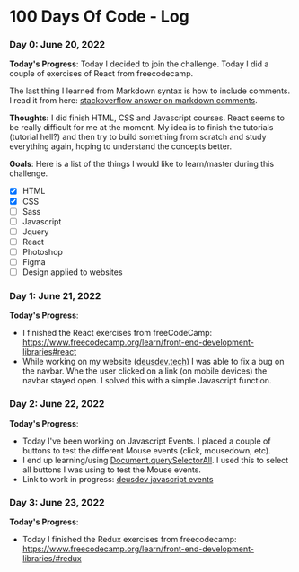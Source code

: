 # 100 Days Of Code - Log

### Day 0: June 20, 2022
[comment]: # (delete me or comment me out)

**Today's Progress**: Today I decided to join the challenge. Today I did a couple of exercises of React from freecodecamp.

The last thing I learned from Markdown syntax is how to include comments. I read it from here: [stackoverflow answer on markdown comments](https://stackoverflow.com/questions/4823468/comments-in-markdown).

**Thoughts:** I did finish HTML, CSS and Javascript courses. React seems to be really difficult for me at the moment. My idea is to finish the tutorials (tutorial hell?) and then try to build something from scratch and study everything again, hoping to understand the concepts better.

**Goals**: Here is a list of the things I would like to learn/master during this challenge.

* [x] HTML
* [x] CSS
* [ ] Sass
* [ ] Javascript
* [ ] Jquery
* [ ] React
* [ ] Photoshop
* [ ] Figma
* [ ] Design applied to websites

### Day 1: June 21, 2022

**Today's Progress**: 

* I finished the React exercises from freeCodeCamp: https://www.freecodecamp.org/learn/front-end-development-libraries#react
* While working on my website ([deusdev.tech](http://deusdev.tech/)) I was able to fix a bug on the navbar. Whe the user clicked on a link (on mobile devices) the navbar stayed open. I solved this with a simple Javascript function.

### Day 2: June 22, 2022

**Today's Progress**: 

* Today I've been working on Javascript Events. I placed a couple of buttons to test the different Mouse events (click, mousedown, etc).
* I end up learning/using [Document.querySelectorAll](https://developer.mozilla.org/es/docs/Web/API/Document/querySelectorAll). I used this to select all buttons I was using to test the Mouse events.
* Link to work in progress: [deusdev javascript events](https://deusdev.tech/blog/javascript-events/)

### Day 3: June 23, 2022

**Today's Progress**: 

* Today I finished the Redux exercises from freecodecamp: https://www.freecodecamp.org/learn/front-end-development-libraries/#redux
